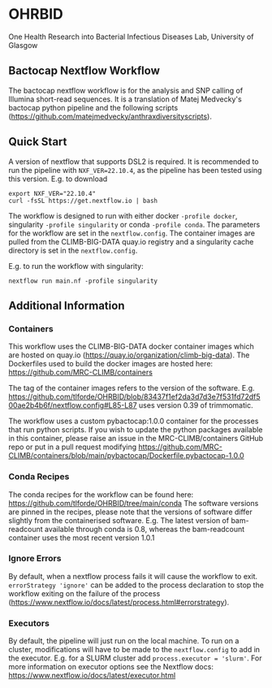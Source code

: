 # OHRBID
One Health Research into Bacterial Infectious Diseases Lab, University of Glasgow

## Bactocap Nextflow Workflow

The bactocap nextflow workflow is for the analysis and SNP calling of Illumina short-read sequences. It is a translation of Matej Medvecky's bactocap python pipeline and the following scripts (https://github.com/matejmedvecky/anthraxdiversityscripts).

## Quick Start

A version of nextflow that supports DSL2 is required. It is recommended to run the pipeline with `NXF_VER=22.10.4`, as the pipeline has been tested using this version.
E.g. to download
```
export NXF_VER="22.10.4"
curl -fsSL https://get.nextflow.io | bash
```
The workflow is designed to run with either docker `-profile docker`, singularity `-profile singularity` or conda `-profile conda`. 
The parameters for the workflow are set in the `nextflow.config`.
The container images are pulled from the CLIMB-BIG-DATA quay.io registry and a singularity cache directory is set in the `nextflow.config`.

E.g. to run the workflow with singularity:
```
nextflow run main.nf -profile singularity
```

## Additional Information

### Containers ###
This workflow uses the CLIMB-BIG-DATA docker container images which are hosted on quay.io (https://quay.io/organization/climb-big-data).
The Dockerfiles used to build the docker images are hosted here: https://github.com/MRC-CLIMB/containers

The tag of the container images refers to the version of the software. E.g.
https://github.com/tlforde/OHRBID/blob/83437f1ef2da3d7d3e7f531fd72df500ae2b4b6f/nextflow.config#L85-L87
uses version 0.39 of trimmomatic.

The workflow uses a custom pybactocap:1.0.0 container for the processes that run python scripts. If you wish to update the python packages available in this container, please raise an issue in the MRC-CLIMB/containers GitHub repo or put in a pull request modifying https://github.com/MRC-CLIMB/containers/blob/main/pybactocap/Dockerfile.pybactocap-1.0.0

### Conda Recipes ###
The conda recipes for the workflow can be found here: https://github.com/tlforde/OHRBID/tree/main/conda
The software versions are pinned in the recipes, please note that the versions of software differ slightly from the containerised software.
E.g. The latest version of bam-readcount available through conda is 0.8, whereas the bam-readcount container uses the most recent version 1.0.1

### Ignore Errors ###
By default, when a nextflow process fails it will cause the workflow to exit. `errorStrategy 'ignore'` can be added to the process declaration to stop the workflow exiting on the failure of the process (https://www.nextflow.io/docs/latest/process.html#errorstrategy).

### Executors ###

By default, the pipeline will just run on the local machine. To run on a cluster, modifications will have to be made to the `nextflow.config` to add in the executor. E.g. for a SLURM cluster add `process.executor = 'slurm'`. For more information on executor options see the Nextflow docs: https://www.nextflow.io/docs/latest/executor.html
